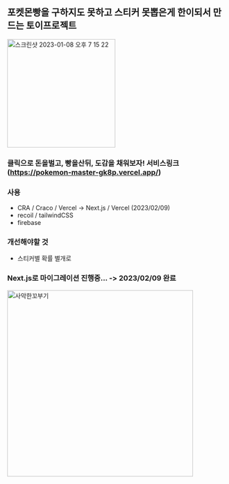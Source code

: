 ## 포켓몬빵을 구하지도 못하고 스티커 못뽑은게 한이되서 만드는 토이프로젝트
<img width="249" alt="스크린샷 2023-01-08 오후 7 15 22" src="https://user-images.githubusercontent.com/81791674/211190663-63c0e619-0a00-45e2-b6dd-66ec01da0e23.png">

### 클릭으로 돈을벌고, 빵을산뒤, 도감을 채워보자! 서비스링크(https://pokemon-master-gk8p.vercel.app/)

### 사용
- CRA / Craco / Vercel -> Next.js / Vercel (2023/02/09)
- recoil / tailwindCSS
- firebase

### 개선해야할 것
- 스티커별 확률 별개로

### Next.js로 마이그레이션 진행중... -> 2023/02/09 완료

<img width="428" alt="사악한꼬부기" src="https://user-images.githubusercontent.com/81791674/211190831-49aa48bd-5f6c-457b-80ef-c81e2835b87d.png">
